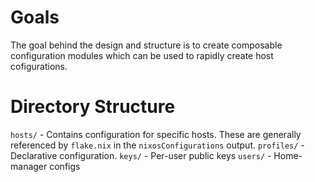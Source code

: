 # Goals

The goal behind the design and structure is to create composable configuration modules which can be used to rapidly create host cofigurations. 

# Directory Structure

`hosts/` - Contains configuration for specific hosts. These are generally referenced by `flake.nix` in the `nixosConfigurations` output.
`profiles/` - Declarative configuration.
`keys/` - Per-user public keys
`users/` - Home-manager configs
